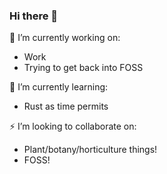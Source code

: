 ### Hi there 👋

🔭 I’m currently working on:

- Work
- Trying to get back into FOSS

🌱 I’m currently learning:

- Rust as time permits

⚡ I’m looking to collaborate on:

- Plant/botany/horticulture things!
- FOSS!

<!--
**christabor/christabor** is a ✨ _special_ ✨ repository because its `README.md` (this file) appears on your GitHub profile.

Here are some ideas to get you started:

- 🔭 I’m currently working on ...
- 🌱 I’m currently learning ...
- 👯 I’m looking to collaborate on ...
- 🤔 I’m looking for help with ...
- 💬 Ask me about ...
- 📫 How to reach me: ...
- 😄 Pronouns: ...
- ⚡ Fun fact: ...
-->

